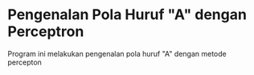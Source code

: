 # Pengenalan Pola Huruf "A" dengan Perceptron

Program ini melakukan pengenalan pola huruf "A" dengan metode percepton